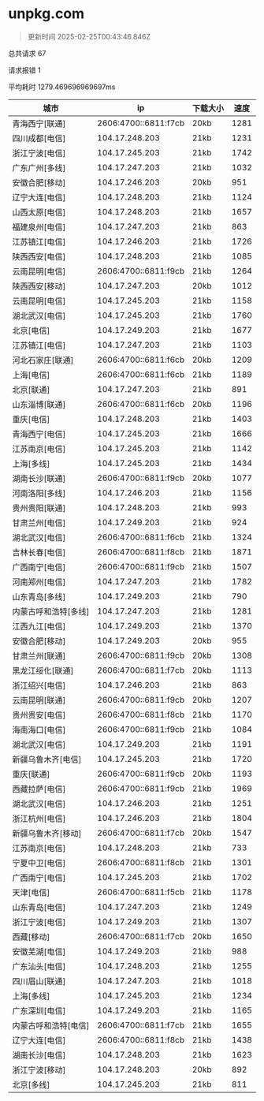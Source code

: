 
  # unpkg.com

  > 更新时间 2025-02-25T00:43:46.846Z
  
  总共请求 67

  请求报错 1

  平均耗时 1279.469696969697ms

|城市|ip|下载大小|速度|
|-----|----------|---|---|
|青海西宁[联通]|2606:4700::6811:f7cb|20kb|1281|
|四川成都[电信]|104.17.248.203|21kb|1231|
|浙江宁波[电信]|104.17.245.203|21kb|1742|
|广东广州[多线]|104.17.247.203|21kb|1032|
|安徽合肥[移动]|104.17.246.203|20kb|951|
|辽宁大连[电信]|104.17.248.203|21kb|1124|
|山西太原[电信]|104.17.248.203|21kb|1657|
|福建泉州[电信]|104.17.247.203|21kb|863|
|江苏镇江[电信]|104.17.246.203|21kb|1726|
|陕西西安[电信]|104.17.248.203|21kb|1085|
|云南昆明[电信]|2606:4700::6811:f9cb|21kb|1264|
|陕西西安[移动]|104.17.247.203|20kb|1012|
|云南昆明[电信]|104.17.245.203|21kb|1158|
|湖北武汉[电信]|104.17.245.203|21kb|1760|
|北京[电信]|104.17.249.203|21kb|1677|
|江苏镇江[电信]|104.17.247.203|21kb|1103|
|河北石家庄[联通]|2606:4700::6811:f6cb|20kb|1209|
|上海[电信]|2606:4700::6811:f6cb|21kb|1189|
|北京[联通]|104.17.247.203|21kb|891|
|山东淄博[联通]|2606:4700::6811:f6cb|20kb|1196|
|重庆[电信]|104.17.248.203|21kb|1403|
|青海西宁[电信]|104.17.245.203|21kb|1666|
|江苏南京[电信]|104.17.245.203|21kb|1142|
|上海[多线]|104.17.245.203|21kb|1434|
|湖南长沙[联通]|2606:4700::6811:f9cb|20kb|1077|
|河南洛阳[多线]|104.17.246.203|21kb|1156|
|贵州贵阳[联通]|104.17.248.203|21kb|993|
|甘肃兰州[电信]|104.17.249.203|21kb|924|
|湖北武汉[电信]|2606:4700::6811:f6cb|21kb|1324|
|吉林长春[电信]|2606:4700::6811:f8cb|21kb|1871|
|广西南宁[电信]|2606:4700::6811:f9cb|21kb|1507|
|河南郑州[电信]|104.17.247.203|21kb|1782|
|山东青岛[多线]|104.17.249.203|21kb|790|
|内蒙古呼和浩特[多线]|104.17.247.203|21kb|1281|
|江西九江[电信]|104.17.249.203|21kb|1370|
|安徽合肥[移动]|104.17.249.203|20kb|955|
|甘肃兰州[联通]|2606:4700::6811:f9cb|20kb|1308|
|黑龙江绥化[联通]|2606:4700::6811:f7cb|20kb|1113|
|浙江绍兴[电信]|104.17.246.203|21kb|863|
|云南昆明[联通]|2606:4700::6811:f9cb|20kb|1207|
|贵州贵安[电信]|2606:4700::6811:f8cb|21kb|1170|
|海南海口[电信]|2606:4700::6811:f9cb|21kb|1084|
|湖北武汉[电信]|104.17.249.203|21kb|1191|
|新疆乌鲁木齐[电信]|104.17.245.203|21kb|1720|
|重庆[联通]|2606:4700::6811:f9cb|20kb|1193|
|西藏拉萨[电信]|2606:4700::6811:f9cb|21kb|1969|
|湖北武汉[电信]|104.17.246.203|21kb|1251|
|浙江杭州[电信]|104.17.246.203|21kb|1804|
|新疆乌鲁木齐[移动]|2606:4700::6811:f7cb|20kb|1547|
|江苏南京[电信]|104.17.248.203|21kb|733|
|宁夏中卫[电信]|2606:4700::6811:f8cb|21kb|1301|
|广西南宁[电信]|104.17.245.203|21kb|1702|
|天津[电信]|2606:4700::6811:f5cb|21kb|1178|
|山东青岛[电信]|104.17.247.203|21kb|1249|
|浙江宁波[电信]|104.17.249.203|21kb|1307|
|西藏[移动]|2606:4700::6811:f7cb|20kb|1650|
|安徽芜湖[电信]|104.17.249.203|21kb|988|
|广东汕头[电信]|104.17.248.203|21kb|1255|
|四川眉山[联通]|104.17.247.203|21kb|1018|
|上海[多线]|104.17.245.203|21kb|1234|
|广东深圳[电信]|104.17.249.203|21kb|1165|
|内蒙古呼和浩特[电信]|2606:4700::6811:f7cb|21kb|1655|
|辽宁大连[电信]|2606:4700::6811:f8cb|21kb|1438|
|湖南长沙[电信]|104.17.248.203|21kb|1623|
|浙江宁波[移动]|104.17.248.203|20kb|892|
|北京[多线]|104.17.245.203|21kb|811|

  